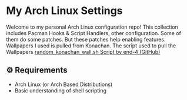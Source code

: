 # My Arch Linux Settings

Welcome to my personal Arch Linux configuration repo! This collection includes Pacman Hooks & Script Handlers, other configuration. Some of them do some patches. But these patches help enabling features. Wallpapers I used is pulled from Konachan. The script used to pull the Wallpapers [random_konachan_wall.sh Script by end-4 (GitHub)](https://raw.githubusercontent.com/end-4/dots-hyprland/main/.config/quickshell/ii/scripts/colors/random_konachan_wall.sh)

## ⚙️ Requirements

- Arch Linux (or Arch Based Distributions)
- Basic understanding of shell scripting
